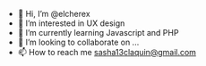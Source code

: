 - 👋 Hi, I’m @elcherex 
- 👀 I’m interested in UX design 
- 🌱 I’m currently learning Javascript and PHP
- 💞️ I’m looking to collaborate on ...
- 📫 How to reach me sasha13claquin@gmail.com

<!---
elcherex/elcherex is a ✨ special ✨ repository because its `README.md` (this file) appears on your GitHub profile.
You can click the Preview link to take a look at your changes.
--->
